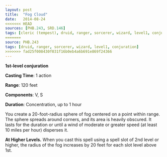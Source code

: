 ```yaml
---
layout: post
title:  "Fog Cloud"
date:   2014-08-24
<<<<<<< HEAD
sources: [PHB.243, SRD.146]
tags: [cleric (tempest), druid, ranger, sorcerer, wizard, level1, conjuration]
=======
source: PHB.243
tags: [druid, ranger, sorcerer, wizard, level1, conjuration]
>>>>>>> fad25f008430f031f16b0eb4a6b691e869f24366
---
```


**1st-level conjuration**

**Casting Time**: 1 action

**Range**: 120 feet

**Components**: V, S

**Duration**: Concentration, up to 1 hour

You create a 20-foot-radius sphere of fog centered on a point within range. The sphere spreads around corners, and its area is heavily obscured. It lasts for the duration or until a wind of moderate or greater speed (at least 10 miles per hour) disperses it.

**At Higher Levels.** When you cast this spell using a spell slot of 2nd level or higher, the radius of the fog increases by 20 feet for each slot level above 1st.

